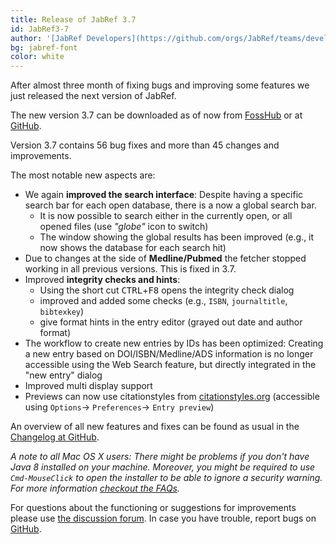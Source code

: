 ```yaml
---
title: Release of JabRef 3.7
id: JabRef3-7
author: '[JabRef Developers](https://github.com/orgs/JabRef/teams/developers)'
bg: jabref-font
color: white
---
```


After almost three month of fixing bugs and improving some features we just released the next version of JabRef.

The new version 3.7 can be downloaded as of now from [FossHub](http://www.fosshub.com/JabRef.html) or at [GitHub](https://github.com/JabRef/jabref/releases/tag/v3.7).

Version 3.7 contains 56 bug fixes and more than 45 changes and improvements.

The most notable new aspects are:

- We again **improved the search interface**: Despite having a specific search bar for each open database, there is a now a global search bar.
  - It is now possible to search either in the currently open, or all opened files (use _"globe"_ icon to switch)
  - The window showing the global results has been improved (e.g., it now shows the database for each search hit)
- Due to changes at the side of **Medline/Pubmed** the fetcher stopped working in all previous versions. This is fixed in 3.7.
- Improved **integrity checks and hints**:
  - Using the short cut <kbd>CTRL</kbd>+<kbd>F8</kbd> opens the integrity check dialog
  - improved and added some checks (e.g., `ISBN`, `journaltitle`, `bibtexkey`)
  - give format hints in the entry editor (grayed out date and author format)
- The workflow to create new entries by IDs has been optimized: Creating a new entry based on DOI/ISBN/Medline/ADS information is no longer accessible using the Web Search feature, but directly integrated in the "new entry" dialog
- Improved multi display support
- Previews can now use citationstyles from [citationstyles.org](http://citationstyles.org/) (accessible using `Options`-> `Preferences`-> `Entry preview`)

An overview of all new features and fixes can be found as usual in the [Changelog at GitHub](https://github.com/JabRef/jabref/blob/v3.7/CHANGELOG.md).

_A note to all Mac OS X users: There might be problems if you don't have Java 8 installed on your machine. Moreover, you might be required to use `Cmd-MouseClick` to open the installer to be able to ignore a security warning. For more information [checkout the FAQs](http://www.jabref.org/faq/#jabref-and-mac-os-x)._

For questions about the functioning or suggestions for improvements please use [the discussion forum](http://discourse.jabref.org).
In case you have trouble, report bugs on [GitHub](https://github.com/JabRef/jabref/issues).
